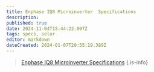 ```yaml
---
title: Enphase IQ8 Microinverter  Specifications
description: 
published: true
date: 2024-11-04T15:44:22.097Z
tags: specs, solar
editor: markdown
dateCreated: 2024-01-07T20:55:19.389Z
---
```


> [Enphase IQ8 Microinverter Specifications](/solar/manufacturer/cenvar’s_iq8_enphase_microinverter_specifications.pdf)
{.is-info}
